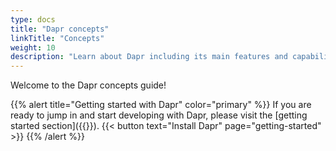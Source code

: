 ```yaml
---
type: docs
title: "Dapr concepts"
linkTitle: "Concepts"
weight: 10
description: "Learn about Dapr including its main features and capabilities"
---
```


Welcome to the Dapr concepts guide!


{{% alert title="Getting started with Dapr" color="primary" %}}
If you are ready to jump in and start developing with Dapr, please
visit the [getting started section]({{<ref getting-started>}}).
{{< button text="Install Dapr" page="getting-started" >}}
{{% /alert %}}